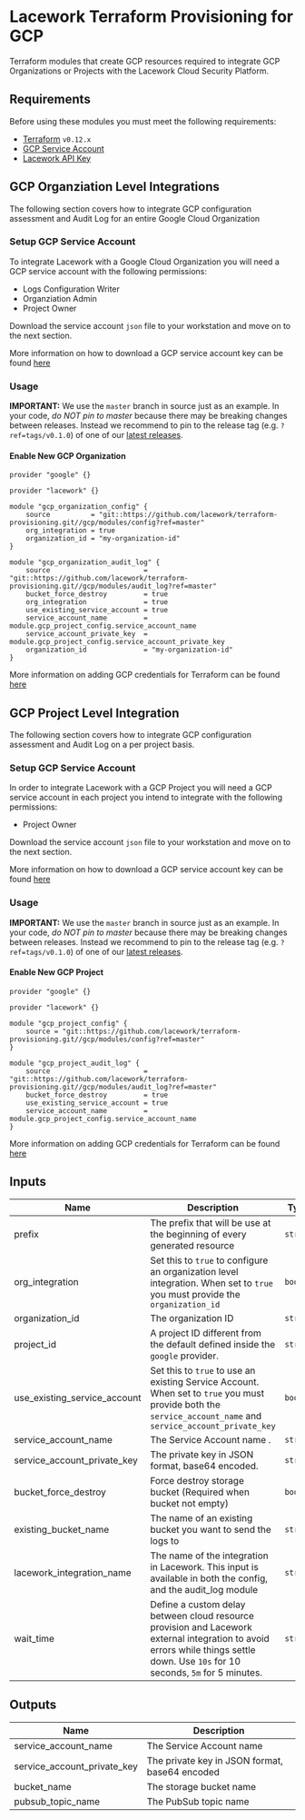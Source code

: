 # Lacework Terraform Provisioning for GCP
Terraform modules that create GCP resources required to integrate GCP Organizations or Projects
with the Lacework Cloud Security Platform.

## Requirements
Before using these modules you must meet the following requirements:

- [Terraform](terraform.io/downloads.html) `v0.12.x`
- [GCP Service Account](https://cloud.google.com/iam/docs/service-accounts)
- [Lacework API Key](https://support.lacework.com/hc/en-us/articles/360011403853-Generate-API-Access-Keys-and-Tokens) 

## GCP Organziation Level Integrations
The following section covers how to integrate GCP configuration assessment and Audit Log for
an entire Google Cloud Organization

### Setup GCP Service Account
To integrate Lacework with a Google Cloud Organization you will need a GCP service account with
the following permissions:
- Logs Configuration Writer
- Organziation Admin
- Project Owner

Download the service account `json` file to your workstation and move on to the next section.

More information on how to download a GCP service account key can be found [here](https://cloud.google.com/iam/docs/creating-managing-service-account-keys)

### Usage

**IMPORTANT:** We use the `master` branch in source just as an example. In your code, *do NOT pin to master* because there may
be breaking changes between releases. Instead we recommend to pin to the release tag (e.g. `?ref=tags/v0.1.0`) of one of
our [latest releases](https://github.com/lacework/terraform-provisioning/releases).

#### Enable New GCP Organization
```hcl
provider "google" {}

provider "lacework" {}

module "gcp_organization_config" {
	source          = "git::https://github.com/lacework/terraform-provisioning.git//gcp/modules/config?ref=master"
	org_integration = true
	organization_id = "my-organization-id"
}

module "gcp_organization_audit_log" {
	source                       = "git::https://github.com/lacework/terraform-provisioning.git//gcp/modules/audit_log?ref=master"
	bucket_force_destroy         = true
	org_integration              = true
	use_existing_service_account = true
	service_account_name         = module.gcp_project_config.service_account_name
	service_account_private_key  = module.gcp_project_config.service_account_private_key
	organization_id              = "my-organization-id"
}
```

More information on adding GCP credentials for Terraform can be found [here](https://www.terraform.io/docs/providers/google/guides/getting_started.html#adding-credentials)

## GCP Project Level Integration
The following section covers how to integrate GCP configuration assessment and Audit Log on a per
project basis. 

### Setup GCP Service Account
In order to integrate Lacework with a GCP Project you will need a GCP service account in each project you intend to integrate with the following permissions:
- Project Owner

Download the service account `json` file to your workstation and move on to the next section.

More information on how to download a GCP service account key can be found [here](https://cloud.google.com/iam/docs/creating-managing-service-account-keys)

### Usage

**IMPORTANT:** We use the `master` branch in source just as an example. In your code, *do NOT pin to master* because there may
be breaking changes between releases. Instead we recommend to pin to the release tag (e.g. `?ref=tags/v0.1.0`) of one of
our [latest releases](https://github.com/lacework/terraform-provisioning/releases).

#### Enable New GCP Project
```hcl
provider "google" {}

provider "lacework" {}

module "gcp_project_config" {
	source = "git::https://github.com/lacework/terraform-provisioning.git//gcp/modules/config?ref=master"
}

module "gcp_project_audit_log" {
	source                       = "git::https://github.com/lacework/terraform-provisioning.git//gcp/modules/audit_log?ref=master"
	bucket_force_destroy         = true
	use_existing_service_account = true
	service_account_name         = module.gcp_project_config.service_account_name
}
```
More information on adding GCP credentials for Terraform can be found [here](https://www.terraform.io/docs/providers/google/guides/getting_started.html#adding-credentials)

## Inputs

| Name | Description | Type | Default | Required |
|------|-------------|------|---------|:--------:|
| prefix | The prefix that will be use at the beginning of every generated resource | `string` | lw-at | no |
| org_integration | Set this to `true` to configure an organization level integration. When set to `true` you must provide the `organization_id` | `bool` | `false` | no |
| organization_id | The organization ID | `string` | "" | no |
| project_id | A project ID different from the default defined inside the `google` provider. | `string` | "" | no |
| use_existing_service_account | Set this to `true` to use an existing Service Account. When set to `true` you must provide both the `service_account_name` and `service_account_private_key` | `bool` | `false` | no |
| service_account_name | The Service Account name . | `string` | "" | no |
| service_account_private_key | The private key in JSON format, base64 encoded. | `string` | "" | no |
| bucket_force_destroy | Force destroy storage bucket (Required when bucket not empty) | `bool` | false | no |
| existing_bucket_name | The name of an existing bucket you want to send the logs to | `string` | "" | no |
| lacework_integration_name | The name of the integration in Lacework. This input is available in both the config, and the audit_log module | `string` | TF config | no |
| wait_time | Define a custom delay between cloud resource provision and Lacework external integration to avoid errors while things settle down. Use `10s` for 10 seconds, `5m` for 5 minutes. | `string` | `10s` | no |

## Outputs

| Name | Description |
|------|-------------|
| service_account_name | The Service Account name |
| service_account_private_key | The private key in JSON format, base64 encoded |
| bucket_name | The storage bucket name |
| pubsub_topic_name | The PubSub topic name |
